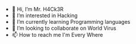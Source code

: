 - 👋 Hi, I’m Mr. H4Ck3R
- 👀 I’m interested in Hacking
- 🌱 I’m currently learning Programming languages
- 💞️ I’m looking to collaborate on World Virus
- 📫 How to reach me I'm Every Where

<!---
AH4Ck3R/AH4Ck3R is a ✨ special ✨ repository because its ` a look at your changes.
--->
